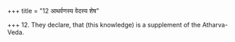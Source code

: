 +++
title = "12 आथर्वणस्य वेदस्य शेष"

+++
12. They declare, that (this knowledge) is a supplement of the Atharva-Veda.
